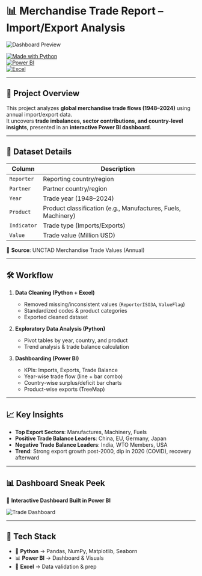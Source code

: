 # 📊 Merchandise Trade Report – Import/Export Analysis  

![Dashboard Preview](Merchandise%20Report.JPG)  

[![Made with Python](https://img.shields.io/badge/Made%20with-Python-blue?logo=python)](https://www.python.org/)  
[![Power BI](https://img.shields.io/badge/Visualized%20in-Power%20BI-yellow?logo=powerbi)](https://powerbi.microsoft.com/)  
[![Excel](https://img.shields.io/badge/Data%20Cleaned%20in-Excel-green?logo=microsoft-excel)](https://www.microsoft.com/en-us/microsoft-365/excel)  

---

## 🔎 Project Overview  
This project analyzes **global merchandise trade flows (1948–2024)** using annual import/export data.  
It uncovers **trade imbalances, sector contributions, and country-level insights**, presented in an **interactive Power BI dashboard**.  

---

## 📂 Dataset Details  
| Column | Description |  
|--------|-------------|  
| `Reporter` | Reporting country/region |  
| `Partner` | Partner country/region |  
| `Year` | Trade year (1948–2024) |  
| `Product` | Product classification (e.g., Manufactures, Fuels, Machinery) |  
| `Indicator` | Trade type (Imports/Exports) |  
| `Value` | Trade value (Million USD) |  

📌 **Source**: UNCTAD Merchandise Trade Values (Annual)  

---

## 🛠️ Workflow  
1. **Data Cleaning (Python + Excel)**  
   - Removed missing/inconsistent values (`ReporterISO3A`, `ValueFlag`)  
   - Standardized codes & product categories  
   - Exported cleaned dataset  

2. **Exploratory Data Analysis (Python)**  
   - Pivot tables by year, country, and product  
   - Trend analysis & trade balance calculation  

3. **Dashboarding (Power BI)**  
   - KPIs: Imports, Exports, Trade Balance  
   - Year-wise trade flow (line + bar combo)  
   - Country-wise surplus/deficit bar charts  
   - Product-wise exports (TreeMap)  

---

## 📈 Key Insights  
- **Top Export Sectors**: Manufactures, Machinery, Fuels  
- **Positive Trade Balance Leaders**: China, EU, Germany, Japan  
- **Negative Trade Balance Leaders**: India, WTO Members, USA  
- **Trend**: Strong export growth post-2000, dip in 2020 (COVID), recovery afterward  

---

## 📊 Dashboard Sneak Peek  
📌 **Interactive Dashboard Built in Power BI**  

![Trade Dashboard](Merchandise%20Report.JPG)  

---

## 🚀 Tech Stack  
- 🐍 **Python** → Pandas, NumPy, Matplotlib, Seaborn  
- 📊 **Power BI** → Dashboard & Visuals  
- 📑 **Excel** → Data validation & prep  

